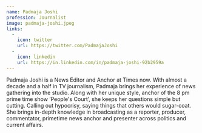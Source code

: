 ```yaml
---
name: Padmaja Joshi
profession: Journalist
image: padmaja-joshi.jpeg
links:
  -
    icon: twitter
    url: https://twitter.com/PadmajaJoshi
  -
    icon: linkedin
    url: https://in.linkedin.com/in/padmaja-joshi-92b2959a
---
```

Padmaja Joshi is a News Editor and Anchor at Times now. With almost a decade and a half in TV journalism, Padmaja brings her experience of news gathering into the studio. Along with her unique style, anchor of the 8 pm prime time show ‘People's Court’, she keeps her questions simple but cutting. Calling out hypocrisy, saying things that others would sugar-coat. She brings in-depth knowledge in broadcasting as a reporter, producer, commentator, primetime news anchor and presenter across politics and current affairs.
